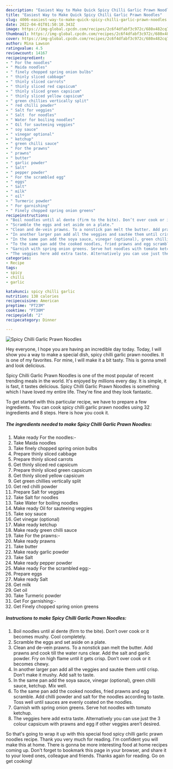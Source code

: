 ```yaml
---
description: "Easiest Way to Make Quick Spicy Chilli Garlic Prawn Noodles"
title: "Easiest Way to Make Quick Spicy Chilli Garlic Prawn Noodles"
slug: 4006-easiest-way-to-make-quick-spicy-chilli-garlic-prawn-noodles
date: 2022-04-01T01:50:10.343Z
image: https://img-global.cpcdn.com/recipes/2c6f4dfabf3c972c/680x482cq70/spicy-chilli-garlic-prawn-noodles-recipe-main-photo.jpg
thumbnail: https://img-global.cpcdn.com/recipes/2c6f4dfabf3c972c/680x482cq70/spicy-chilli-garlic-prawn-noodles-recipe-main-photo.jpg
cover: https://img-global.cpcdn.com/recipes/2c6f4dfabf3c972c/680x482cq70/spicy-chilli-garlic-prawn-noodles-recipe-main-photo.jpg
author: Mina Lawson
ratingvalue: 4.5
reviewcount: 14167
recipeingredient:
- " For the noodles"
- " Maida noodles"
- " finely chopped spring onion bulbs"
- " thinly sliced cabbage"
- " thinly sliced carrots"
- " thinly sliced red capsicum"
- " thinly sliced green capsicum"
- " thinly sliced yellow capsicum"
- " green chillies vertically split"
- " red chilli powder"
- " Salt for veggies"
- " Salt  for noodles"
- " Water for boiling noodles"
- " Oil for sauteeing veggies"
- " soy sauce"
- " vinegar optional"
- " ketchup"
- " green chilli sauce"
- " For the prawns"
- " prawns"
- " butter"
- " garlic powder"
- " Salt"
- " pepper powder"
- " For the scrambled egg"
- " eggs"
- " Salt"
- " milk"
- " oil"
- " Turmeric powder"
- " For garnishing"
- " Finely chopped spring onion greens"
recipeinstructions:
- "Boil noodles until al dente (firm to the bite). Don’t over cook or it becomes mushy. Cool completely."
- "Scramble the eggs and set aside on a plate."
- "Clean and de-vein prawns. To a nonstick pan melt the butter. Add prawns and cook till the water runs clear. Add the salt and garlic powder. Fry on high flame until it gets crisp. Don’t over cook or it becomes chewy."
- "In another larger pan add all the veggies and sautée them until crisp. Don’t make it mushy. Add salt to taste."
- "In the same pan add the soya sauce, vinegar (optional), green chilli sauce, ketchup. Mix well."
- "To the same pan add the cooked noodles, fried prawns and egg scramble. Add chilli powder and salt for the noodles according to taste. Toss well until sauces are evenly coated on the noodles."
- "Garnish with spring onion greens. Serve hot noodles with tomato ketchup."
- "The veggies here add extra taste. Alternatively you can use just the 3 colour capsicum with prawns and egg if other veggies aren’t desired."
categories:
- Recipe
tags:
- spicy
- chilli
- garlic

katakunci: spicy chilli garlic 
nutrition: 138 calories
recipecuisine: American
preptime: "PT23M"
cooktime: "PT30M"
recipeyield: "2"
recipecategory: Dinner

---
```



![Spicy Chilli Garlic Prawn Noodles](https://img-global.cpcdn.com/recipes/2c6f4dfabf3c972c/680x482cq70/spicy-chilli-garlic-prawn-noodles-recipe-main-photo.jpg)

Hey everyone, I hope you are having an incredible day today. Today, I will show you a way to make a special dish, spicy chilli garlic prawn noodles. It is one of my favorites. For mine, I will make it a bit tasty. This is gonna smell and look delicious.



Spicy Chilli Garlic Prawn Noodles is one of the most popular of recent trending meals in the world. It's enjoyed by millions every day. It is simple, it is fast, it tastes delicious. Spicy Chilli Garlic Prawn Noodles is something which I have loved my entire life. They're fine and they look fantastic.


To get started with this particular recipe, we have to prepare a few ingredients. You can cook spicy chilli garlic prawn noodles using 32 ingredients and 8 steps. Here is how you cook it.

<!--inarticleads1-->

##### The ingredients needed to make Spicy Chilli Garlic Prawn Noodles:

1. Make ready  For the noodles:-
1. Take  Maida noodles
1. Take  finely chopped spring onion bulbs
1. Prepare  thinly sliced cabbage
1. Prepare  thinly sliced carrots
1. Get  thinly sliced red capsicum
1. Prepare  thinly sliced green capsicum
1. Get  thinly sliced yellow capsicum
1. Get  green chillies vertically split
1. Get  red chilli powder
1. Prepare  Salt for veggies
1. Take  Salt  for noodles
1. Take  Water for boiling noodles
1. Make ready  Oil for sauteeing veggies
1. Take  soy sauce
1. Get  vinegar (optional)
1. Make ready  ketchup
1. Make ready  green chilli sauce
1. Take  For the prawns:-
1. Make ready  prawns
1. Take  butter
1. Make ready  garlic powder
1. Take  Salt
1. Make ready  pepper powder
1. Make ready  For the scrambled egg:-
1. Prepare  eggs
1. Make ready  Salt
1. Get  milk
1. Get  oil
1. Take  Turmeric powder
1. Get  For garnishing:-
1. Get  Finely chopped spring onion greens




<!--inarticleads2-->

##### Instructions to make Spicy Chilli Garlic Prawn Noodles:

1. Boil noodles until al dente (firm to the bite). Don’t over cook or it becomes mushy. Cool completely.
1. Scramble the eggs and set aside on a plate.
1. Clean and de-vein prawns. To a nonstick pan melt the butter. Add prawns and cook till the water runs clear. Add the salt and garlic powder. Fry on high flame until it gets crisp. Don’t over cook or it becomes chewy.
1. In another larger pan add all the veggies and sautée them until crisp. Don’t make it mushy. Add salt to taste.
1. In the same pan add the soya sauce, vinegar (optional), green chilli sauce, ketchup. Mix well.
1. To the same pan add the cooked noodles, fried prawns and egg scramble. Add chilli powder and salt for the noodles according to taste. Toss well until sauces are evenly coated on the noodles.
1. Garnish with spring onion greens. Serve hot noodles with tomato ketchup.
1. The veggies here add extra taste. Alternatively you can use just the 3 colour capsicum with prawns and egg if other veggies aren’t desired.




So that's going to wrap it up with this special food spicy chilli garlic prawn noodles recipe. Thank you very much for reading. I'm confident you will make this at home. There is gonna be more interesting food at home recipes coming up. Don't forget to bookmark this page in your browser, and share it to your loved ones, colleague and friends. Thanks again for reading. Go on get cooking!
